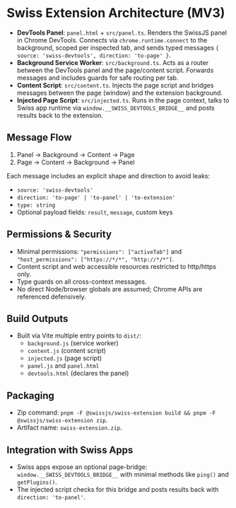 <!--
Copyright (c) 2024 Themba Mzumara
This file is part of SwissJS Framework. All rights reserved.
Licensed under the MIT License. See LICENSE in the project root for license information.
-->

# Swiss Extension Architecture (MV3)

- **DevTools Panel**: `panel.html` + `src/panel.ts`. Renders the SwissJS panel in Chrome DevTools. Connects via `chrome.runtime.connect` to the background, scoped per inspected tab, and sends typed messages `{ source: 'swiss-devtools', direction: 'to-page' }`.
- **Background Service Worker**: `src/background.ts`. Acts as a router between the DevTools panel and the page/content script. Forwards messages and includes guards for safe routing per tab.
- **Content Script**: `src/content.ts`. Injects the page script and bridges messages between the page (window) and the extension background.
- **Injected Page Script**: `src/injected.ts`. Runs in the page context, talks to Swiss app runtime via `window.__SWISS_DEVTOOLS_BRIDGE__` and posts results back to the extension.

## Message Flow

1. Panel -> Background -> Content -> Page
2. Page -> Content -> Background -> Panel

Each message includes an explicit shape and direction to avoid leaks:

- `source: 'swiss-devtools'`
- `direction: 'to-page' | 'to-panel' | 'to-extension'`
- `type: string`
- Optional payload fields: `result`, `message`, custom keys

## Permissions & Security

- Minimal permissions: `"permissions": ["activeTab"]` and `"host_permissions": ["https://*/*", "http://*/*"]`.
- Content script and web accessible resources restricted to http/https only.
- Type guards on all cross-context messages.
- No direct Node/browser globals are assumed; Chrome APIs are referenced defensively.

## Build Outputs

- Built via Vite multiple entry points to `dist/`:
  - `background.js` (service worker)
  - `content.js` (content script)
  - `injected.js` (page script)
  - `panel.js` and `panel.html`
  - `devtools.html` (declares the panel)

## Packaging

- Zip command: `pnpm -F @swissjs/swiss-extension build && pnpm -F @swissjs/swiss-extension zip`.
- Artifact name: `swiss-extension.zip`.

## Integration with Swiss Apps

- Swiss apps expose an optional page-bridge: `window.__SWISS_DEVTOOLS_BRIDGE__` with minimal methods like `ping()` and `getPlugins()`.
- The injected script checks for this bridge and posts results back with `direction: 'to-panel'`.

